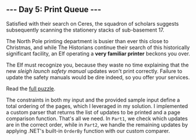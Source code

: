 ## --- Day 5: Print Queue ---
Satisfied with their search on Ceres, the squadron of scholars suggests subsequently scanning the stationery stacks of sub-basement 17.

The North Pole printing department is busier than ever this close to Christmas, and while The Historians continue their search of this historically significant facility, an Elf operating a **very familiar printer** beckons you over.

The Elf must recognize you, because they waste no time explaining that the new <em>sleigh launch safety manual</em> updates won't print correctly. Failure to update the safety manuals would be dire indeed, so you offer your services.

Read the [full puzzle](https://adventofcode.com/2024/day/5).

The constraints in both my input and the provided sample input define a total ordering of the pages, which I leveraged in my solution. I implemented a custom parser that returns the list of updates to be printed and a page comparison function. That's all we need. In `Part1`, we check which updates are in the correct order, while in `Part2`, we handle the remaining updates by applying .NET's built-in `OrderBy` function with our custom comparer.